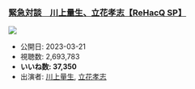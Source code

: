 ### [緊急対談　川上量生、立花孝志【ReHacQ SP】](https://www.youtube.com/watch?v=KPwDlYmzEIA)
[![](https://img.youtube.com/vi/KPwDlYmzEIA/sddefault.jpg)](https://www.youtube.com/watch?v=KPwDlYmzEIA)
-   公開日: 2023-03-21
-   視聴数: 2,693,783
-   **いいね数: 37,350**
-   出演者: [川上量生](/rehacq_fan/people/川上量生 "wikilink"), [立花孝志](/rehacq_fan/people/立花孝志 "wikilink")
